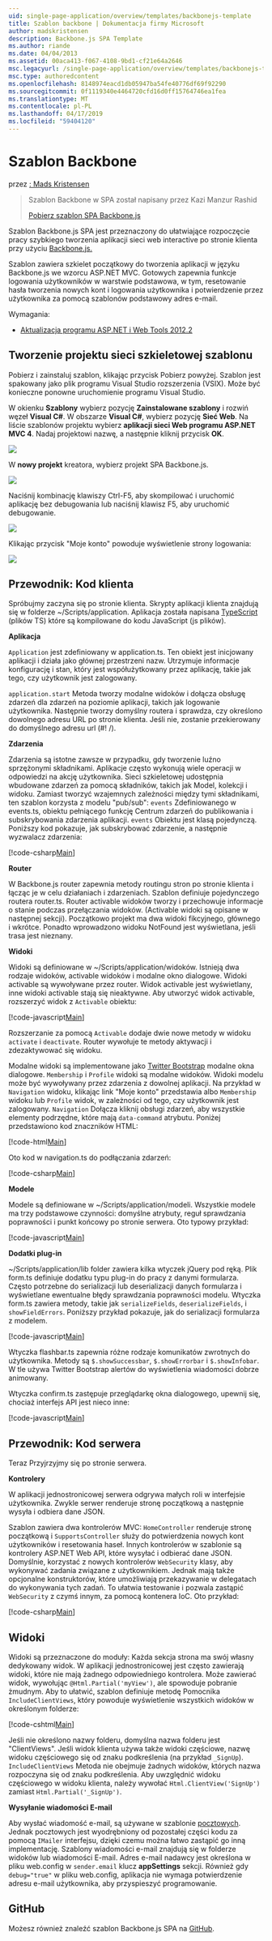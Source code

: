 ```yaml
---
uid: single-page-application/overview/templates/backbonejs-template
title: Szablon backbone | Dokumentacja firmy Microsoft
author: madskristensen
description: Backbone.js SPA Template
ms.author: riande
ms.date: 04/04/2013
ms.assetid: 00aca413-f067-4108-9bd1-cf21e64a2646
msc.legacyurl: /single-page-application/overview/templates/backbonejs-template
msc.type: authoredcontent
ms.openlocfilehash: 8148974eacd1db05947ba54fe40776df69f92290
ms.sourcegitcommit: 0f1119340e4464720cfd16d0ff15764746ea1fea
ms.translationtype: MT
ms.contentlocale: pl-PL
ms.lasthandoff: 04/17/2019
ms.locfileid: "59404120"
---
```

# <a name="backbone-template"></a>Szablon Backbone

przez [: Mads Kristensen](https://github.com/madskristensen)

> Szablon Backbone w SPA został napisany przez Kazi Manzur Rashid
> 
> [Pobierz szablon SPA Backbone.js](https://go.microsoft.com/fwlink/?LinkId=293631)


Szablon Backbone.js SPA jest przeznaczony do ułatwiające rozpoczęcie pracy szybkiego tworzenia aplikacji sieci web interactive po stronie klienta przy użyciu [Backbone.js.](http://backbonejs.org/)

Szablon zawiera szkielet początkowy do tworzenia aplikacji w języku Backbone.js we wzorcu ASP.NET MVC. Gotowych zapewnia funkcje logowania użytkowników w warstwie podstawowa, w tym, resetowanie hasła tworzenia nowych kont i logowania użytkownika i potwierdzenie przez użytkownika za pomocą szablonów podstawowy adres e-mail.

Wymagania:

- [Aktualizacja programu ASP.NET i Web Tools 2012.2](https://go.microsoft.com/fwlink/?LinkId=282650)

## <a name="create-a-backbone-template-project"></a>Tworzenie projektu sieci szkieletowej szablonu

Pobierz i zainstaluj szablon, klikając przycisk Pobierz powyżej. Szablon jest spakowany jako plik programu Visual Studio rozszerzenia (VSIX). Może być konieczne ponowne uruchomienie programu Visual Studio.

W okienku **Szablony** wybierz pozycję **Zainstalowane szablony** i rozwiń węzeł **Visual C#**. W obszarze **Visual C#**, wybierz pozycję **Sieć Web**. Na liście szablonów projektu wybierz **aplikacji sieci Web programu ASP.NET MVC 4**. Nadaj projektowi nazwę, a następnie kliknij przycisk **OK**.

![](backbonejs-template/_static/image1.png)

W **nowy projekt** kreatora, wybierz projekt SPA Backbone.js.

![](backbonejs-template/_static/image2.png)

Naciśnij kombinację klawiszy Ctrl-F5, aby skompilować i uruchomić aplikację bez debugowania lub naciśnij klawisz F5, aby uruchomić debugowanie.

![](backbonejs-template/_static/image3.png)

Klikając przycisk "Moje konto" powoduje wyświetlenie strony logowania:

![](backbonejs-template/_static/image4.png)

## <a name="walkthrough-client-code"></a>Przewodnik: Kod klienta

Spróbujmy zaczyna się po stronie klienta. Skrypty aplikacji klienta znajdują się w folderze ~/Scripts/application. Aplikacja została napisana [TypeScript](http://www.typescriptlang.org/) (plików TS) które są kompilowane do kodu JavaScript (js plików).

**Aplikacja**

`Application` jest zdefiniowany w application.ts. Ten obiekt jest inicjowany aplikacji i działa jako głównej przestrzeni nazw. Utrzymuje informacje konfigurację i stan, który jest współużytkowany przez aplikację, takie jak tego, czy użytkownik jest zalogowany.

`application.start` Metoda tworzy modalne widoków i dołącza obsługę zdarzeń dla zdarzeń na poziomie aplikacji, takich jak logowanie użytkownika. Następnie tworzy domyślny routera i sprawdza, czy określono dowolnego adresu URL po stronie klienta. Jeśli nie, zostanie przekierowany do domyślnego adresu url (#! /).

**Zdarzenia**

Zdarzenia są istotne zawsze w przypadku, gdy tworzenie luźno sprzężonymi składnikami. Aplikacje często wykonują wiele operacji w odpowiedzi na akcję użytkownika. Sieci szkieletowej udostępnia wbudowane zdarzeń za pomocą składników, takich jak Model, kolekcji i widoku. Zamiast tworzyć wzajemnych zależności między tymi składnikami, ten szablon korzysta z modelu "pub/sub": `events` Zdefiniowanego w events.ts, obiektu pełniącego funkcję Centrum zdarzeń do publikowania i subskrybowania zdarzenia aplikacji. `events` Obiektu jest klasą pojedynczą. Poniższy kod pokazuje, jak subskrybować zdarzenie, a następnie wyzwalacz zdarzenia:

[!code-csharp[Main](backbonejs-template/samples/sample1.cs)]

**Router**

W Backbone.js router zapewnia metody routingu stron po stronie klienta i łącząc je w celu działaniach i zdarzeniach. Szablon definiuje pojedynczego routera router.ts. Router activable widoków tworzy i przechowuje informacje o stanie podczas przełączania widoków. (Activable widoki są opisane w następnej sekcji). Początkowo projekt ma dwa widoki fikcyjnego, głównego i wkrótce. Ponadto wprowadzono widoku NotFound jest wyświetlana, jeśli trasa jest nieznany.

**Widoki**

Widoki są definiowane w ~/Scripts/application/widoków. Istnieją dwa rodzaje widoków, activable widoków i modalne okno dialogowe. Widoki activable są wywoływane przez router. Widok activable jest wyświetlany, inne widoki activable stają się nieaktywne. Aby utworzyć widok activable, rozszerzyć widok z `Activable` obiektu:

[!code-javascript[Main](backbonejs-template/samples/sample2.js)]

Rozszerzanie za pomocą `Activable` dodaje dwie nowe metody w widoku `activate` i `deactivate`. Router wywołuje te metody aktywacji i zdezaktywować się widoku.

Modalne widoki są implementowane jako [Twitter Bootstrap](http://twitter.github.com/bootstrap/) modalne okna dialogowe. `Membership` i `Profile` widoki są modalne widoków. Widoki modelu może być wywoływany przez zdarzenia z dowolnej aplikacji. Na przykład w `Navigation` widoku, klikając link "Moje konto" przedstawia albo `Membership` widoku lub `Profile` widok, w zależności od tego, czy użytkownik jest zalogowany. `Navigation` Dołącza kliknij obsługi zdarzeń, aby wszystkie elementy podrzędne, które mają `data-command` atrybutu. Poniżej przedstawiono kod znaczników HTML:

[!code-html[Main](backbonejs-template/samples/sample3.html)]

Oto kod w navigation.ts do podłączania zdarzeń:

[!code-csharp[Main](backbonejs-template/samples/sample4.cs)]

**Modele**

Modele są definiowane w ~/Scripts/application/modeli. Wszystkie modele ma trzy podstawowe czynności: domyślne atrybuty, reguł sprawdzania poprawności i punkt końcowy po stronie serwera. Oto typowy przykład:

[!code-javascript[Main](backbonejs-template/samples/sample5.js)]

**Dodatki plug-in**

~/Scripts/application/lib folder zawiera kilka wtyczek jQuery pod ręką. Plik form.ts definiuje dodatku typu plug-in do pracy z danymi formularza. Często potrzebne do serializacji lub deserializacji danych formularza i wyświetlane ewentualne błędy sprawdzania poprawności modelu. Wtyczka form.ts zawiera metody, takie jak `serializeFields`, `deserializeFields`, i `showFieldErrors`. Poniższy przykład pokazuje, jak do serializacji formularza z modelem.

[!code-javascript[Main](backbonejs-template/samples/sample6.js)]

Wtyczka flashbar.ts zapewnia różne rodzaje komunikatów zwrotnych do użytkownika. Metody są `$.showSuccessbar`, `$.showErrorbar` i `$.showInfobar`. W tle używa Twitter Bootstrap alertów do wyświetlenia wiadomości dobrze animowany.

Wtyczka confirm.ts zastępuje przeglądarkę okna dialogowego, upewnij się, chociaż interfejs API jest nieco inne:

[!code-javascript[Main](backbonejs-template/samples/sample7.js)]

## <a name="walkthrough-server-code"></a>Przewodnik: Kod serwera

Teraz Przyjrzyjmy się po stronie serwera.

**Kontrolery**

W aplikacji jednostronicowej serwera odgrywa małych roli w interfejsie użytkownika. Zwykle serwer renderuje stronę początkową a następnie wysyła i odbiera dane JSON.

Szablon zawiera dwa kontrolerów MVC: `HomeController` renderuje stronę początkową i `SupportsController` służy do potwierdzenia nowych kont użytkowników i resetowania haseł. Innych kontrolerów w szablonie są kontrolery ASP.NET Web API, które wysyłać i odbierać dane JSON. Domyślnie, korzystać z nowych kontrolerów `WebSecurity` klasy, aby wykonywać zadania związane z użytkownikiem. Jednak mają także opcjonalne konstruktorów, które umożliwiają przekazywanie w delegatach do wykonywania tych zadań. To ułatwia testowanie i pozwala zastąpić `WebSecurity` z czymś innym, za pomocą kontenera IoC. Oto przykład:

[!code-csharp[Main](backbonejs-template/samples/sample8.cs)]

## <a name="views"></a>Widoki

Widoki są przeznaczone do moduły: Każda sekcja strona ma swój własny dedykowany widok. W aplikacji jednostronicowej jest często zawierają widoki, które nie mają żadnego odpowiedniego kontrolera. Może zawierać widok, wywołując `@Html.Partial('myView')`, ale spowoduje pobranie żmudnym. Aby to ułatwić, szablon definiuje metodę Pomocnika `IncludeClientViews`, który powoduje wyświetlenie wszystkich widoków w określonym folderze:

[!code-cshtml[Main](backbonejs-template/samples/sample9.cshtml)]

Jeśli nie określono nazwy folderu, domyślna nazwa folderu jest "ClientViews". Jeśli widok klienta używa także widoki częściowe, nazwę widoku częściowego się od znaku podkreślenia (na przykład `_SignUp`). `IncludeClientViews` Metoda nie obejmuje żadnych widoków, których nazwa rozpoczyna się od znaku podkreślenia. Aby uwzględnić widoku częściowego w widoku klienta, należy wywołać `Html.ClientView('SignUp')` zamiast `Html.Partial('_SignUp')`.

**Wysyłanie wiadomości E-mail**

Aby wysłać wiadomość e-mail, są używane w szablonie [pocztowych](http://aboutcode.net/postal). Jednak pocztowych jest wyodrębniony od pozostałej części kodu za pomocą `IMailer` interfejsu, dzięki czemu można łatwo zastąpić go inną implementację. Szablony wiadomości e-mail znajdują się w folderze widoków lub wiadomości E-mail. Adres e-mail nadawcy jest określona w pliku web.config w `sender.email` klucz **appSettings** sekcji. Również gdy `debug="true"` w pliku web.config, aplikacja nie wymaga potwierdzenie adresu e-mail użytkownika, aby przyspieszyć programowanie.

## <a name="github"></a>GitHub

Możesz również znaleźć szablon Backbone.js SPA na [GitHub](https://github.com/kazimanzurrashid/AspNetMvcBackboneJsSpa).
